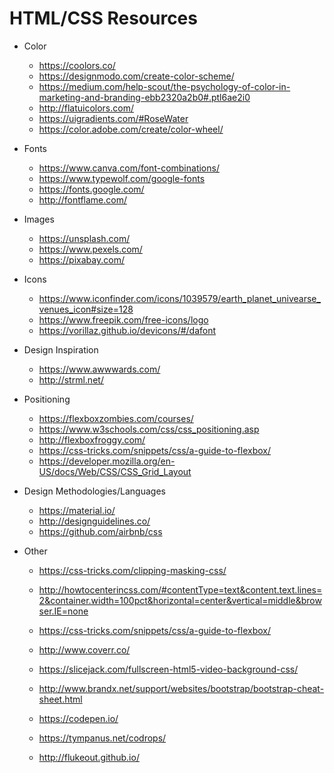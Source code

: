 # HTML/CSS Resources

* Color

  * https://coolors.co/
  * https://designmodo.com/create-color-scheme/
  * https://medium.com/help-scout/the-psychology-of-color-in-marketing-and-branding-ebb2320a2b0#.ptl6ae2i0
  * http://flatuicolors.com/
  * https://uigradients.com/#RoseWater
  * https://color.adobe.com/create/color-wheel/

* Fonts

  * https://www.canva.com/font-combinations/
  * https://www.typewolf.com/google-fonts
  * https://fonts.google.com/
  * http://fontflame.com/

* Images

  * https://unsplash.com/
  * https://www.pexels.com/
  * https://pixabay.com/

* Icons

  * https://www.iconfinder.com/icons/1039579/earth_planet_univearse_venues_icon#size=128
  * https://www.freepik.com/free-icons/logo
  * https://vorillaz.github.io/devicons/#/dafont

* Design Inspiration

  * https://www.awwwards.com/
  * http://strml.net/

* Positioning

  * https://flexboxzombies.com/courses/
  * https://www.w3schools.com/css/css_positioning.asp
  * http://flexboxfroggy.com/
  * https://css-tricks.com/snippets/css/a-guide-to-flexbox/
  * https://developer.mozilla.org/en-US/docs/Web/CSS/CSS_Grid_Layout

* Design Methodologies/Languages

  * https://material.io/
  * http://designguidelines.co/
  * https://github.com/airbnb/css

* Other

  * https://css-tricks.com/clipping-masking-css/

  * http://howtocenterincss.com/#contentType=text&content.text.lines=2&container.width=100pct&horizontal=center&vertical=middle&browser.IE=none

  * https://css-tricks.com/snippets/css/a-guide-to-flexbox/

  * http://www.coverr.co/
  * https://slicejack.com/fullscreen-html5-video-background-css/

  * http://www.brandx.net/support/websites/bootstrap/bootstrap-cheat-sheet.html

  * https://codepen.io/

  * https://tympanus.net/codrops/
  * http://flukeout.github.io/
